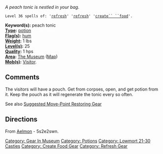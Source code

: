 *A peach tonic is nestled in your bag.*

`Level 36 spells of: '`[`refresh`](Refresh "wikilink")`' '`[`refresh`](Refresh "wikilink")`' '`[`create`` ``food`](Create_Food "wikilink")`'.`

**Keyword(s):** peach tonic  
**[Type](:Category:_Object_Types "wikilink"):**
[potion](:Category:_Potions "wikilink")  
**[Flag(s)](:Category:_Object_Flags "wikilink"):**
[hum](Hum_Flag "wikilink")  
**[Weight](Object_Weight "wikilink"):** 1 lbs  
**[Level(s)](Object_Level "wikilink"):** 25  
**[Quality](Object_Quality "wikilink"):** 1 hps  
**[Area](:Category:_Areas "wikilink"):** [The
Museum](:Category:_Museum "wikilink") ([Map](Museum_Map "wikilink"))  
**[Mob(s)](:Category:_Mobs "wikilink"):**
[Visitor](Visitor "wikilink").  

## Comments

The visitors will have a pouch. Get from corpses, open, and get potion
from it. Keep the pouch as it will regenerate the tonic every so often.

See also [Suggested Move-Point Restoring
Gear](Suggested_Spellcasting_Gear#Suggested_Move-Point_Restoring_Gear "wikilink")

## Directions

From [Aelmon](Aelmon "wikilink") - 5s2e2swn.

[Category: Gear In Museum](Category:_Gear_In_Museum "wikilink")
[Category: Potions](Category:_Potions "wikilink") [Category: Lowmort
21-30 Casties](Category:_Lowmort_21-30_Casties "wikilink") [Category:
Create Food Gear](Category:_Create_Food_Gear "wikilink") [Category:
Refresh Gear](Category:_Refresh_Gear "wikilink")
